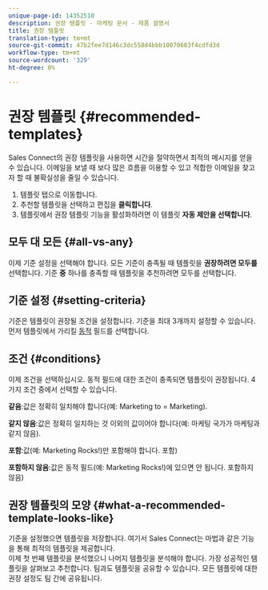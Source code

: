 ```yaml
---
unique-page-id: 14352510
description: 권장 템플릿 - 마케팅 문서 - 제품 설명서
title: 권장 템플릿
translation-type: tm+mt
source-git-commit: 47b2fee7d146c3dc558d4bbb10070683f4cdfd3d
workflow-type: tm+mt
source-wordcount: '329'
ht-degree: 0%

---
```



# 권장 템플릿 {#recommended-templates}

Sales Connect의 권장 템플릿을 사용하면 시간을 절약하면서 최적의 메시지를 얻을 수 있습니다. 이메일을 보낼 때 보다 많은 흐름을 이용할 수 있고 적합한 이메일을 찾고자 할 때 불확실성을 줄일 수 있습니다.

1. 템플릿 탭으로 이동합니다.
1. 추천할 템플릿을 선택하고 편집을 **클릭합니다**.
1. 템플릿에서 권장 템플릿 기능을 활성화하려면 이 템플릿 **자동 제안을 선택합니다**.

## 모두 대 모든 {#all-vs-any}

이제 기준 설정을 선택해야 합니다. 모든 기준이 충족될 때 템플릿을 **권장하려면 모두를** 선택합니다. 기준 **중** 하나를 충족할 때 템플릿을 추천하려면 모두를 선택합니다.

## 기준 설정 {#setting-criteria}

기준은 템플릿이 권장될 조건을 설정합니다. 기준을 최대 3개까지 설정할 수 있습니다. 먼저 템플릿에서 가리킬 [동적](https://nation.marketo.com/hc/en-us/articles/203348440-What-Are-Dynamic-Fields-) 필드를 선택합니다.

## 조건 {#conditions}

이제 조건을 선택하십시오. 동적 필드에 대한 조건이 충족되면 템플릿이 권장됩니다. 4가지 조건 중에서 선택할 수 있습니다.

**같음**:값은 정확히 일치해야 합니다(예: Marketing to = Marketing).

**같지 않음**:값은 정확히 일치하는 것 이외의 값이어야 합니다(예: 마케팅 국가가 마케팅과 같지 않음).

**포함**:값(예: Marketing Rocks!)만 포함해야 합니다. 포함)

**포함하지 않음**:값은 동적 필드(예: Marketing Rocks!)에 있으면 안 됩니다. 포함하지 않음)

## 권장 템플릿의 모양 {#what-a-recommended-template-looks-like}

기준을 설정했으면 템플릿을 저장합니다. 여기서 Sales Connect는 마법과 같은 기능을 통해 최적의 템플릿을 제공합니다.\
이제 첫 번째 템플릿을 분석했으니 나머지 템플릿을 분석해야 합니다. 가장 성공적인 템플릿을 살펴보고 추천합니다. 팀과도 템플릿을 공유할 수 있습니다. 모든 템플릿에 대한 권장 설정도 팀 간에 공유됩니다.

